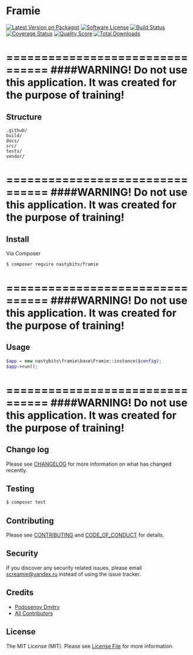 # Framie

[![Latest Version on Packagist][ico-version]][link-packagist]
[![Software License][ico-license]](LICENSE.md)
[![Build Status][ico-travis]][link-travis]
[![Coverage Status][ico-scrutinizer]][link-scrutinizer]
[![Quality Score][ico-code-quality]][link-code-quality]
[![Total Downloads][ico-downloads]][link-downloads]

================================
####WARNING! Do not use this application. It was created for the purpose of training!
=================================

## Structure

```
.github/
build/
docs/
src/
tests/
vendor/
```

================================
####WARNING! Do not use this application. It was created for the purpose of training!
=================================

## Install

Via Composer

``` bash
$ composer require nastybits/framie
```

================================
####WARNING! Do not use this application. It was created for the purpose of training!
=================================

## Usage

``` php
$app = new nastybits\framie\base\Framie::instance($config);
$app->run();
```

================================
####WARNING! Do not use this application. It was created for the purpose of training!
=================================

## Change log

Please see [CHANGELOG](.github/CHANGELOG.md) for more information on what has changed recently.

## Testing

``` bash
$ composer test
```

## Contributing

Please see [CONTRIBUTING](.github/CONTRIBUTING.md) and [CODE_OF_CONDUCT](.github/CODE_OF_CONDUCT.md) for details.

## Security

If you discover any security related issues, please email screamie@yandex.ru instead of using the issue tracker.

## Credits

- [Podosenov Dmitry][link-author]
- [All Contributors][link-contributors]

## License

The MIT License (MIT). Please see [License File](LICENSE.md) for more information.

[ico-version]: https://img.shields.io/packagist/v/nastybits/framie.svg?style=flat-square
[ico-license]: https://img.shields.io/badge/license-MIT-brightgreen.svg?style=flat-square
[ico-travis]: https://img.shields.io/travis/nastybits/framie/master.svg?style=flat-square
[ico-scrutinizer]: https://img.shields.io/scrutinizer/coverage/g/nastybits/framie.svg?style=flat-square
[ico-code-quality]: https://img.shields.io/scrutinizer/g/nastybits/framie.svg?style=flat-square
[ico-downloads]: https://img.shields.io/packagist/dt/nastybits/framie.svg?style=flat-square

[link-packagist]: https://packagist.org/packages/nastybits/framie
[link-travis]: https://travis-ci.org/nastybits/framie
[link-scrutinizer]: https://scrutinizer-ci.com/g/nastybits/framie/code-structure
[link-code-quality]: https://scrutinizer-ci.com/g/nastybits/framie
[link-downloads]: https://packagist.org/packages/nastybits/framie
[link-author]: https://github.com/nastybits
[link-contributors]: ../../contributors
